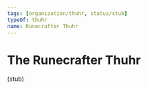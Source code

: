 ```yaml
---
tags: [organization/thuhr, status/stub]
typeOf: thuhr
name: Runecrafter Thuhr
---
```

# The Runecrafter Thuhr

(stub)


